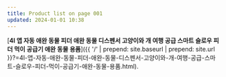 ```yaml
---
title: Product list on page 001
updated: 2024-01-01 10:38
---
```

[**4l 앱 자동 애완 동물 피더 애완 동물 디스펜서 고양이와 개 여행 공급 스마트 슬로우 피더 먹이 공급기 애완 동물 용품**]({{ '/' | prepend: site.baseurl | prepend: site.url }}?=4l-앱-자동-애완-동물-피더-애완-동물-디스펜서-고양이와-개-여행-공급-스마트-슬로우-피더-먹이-공급기-애완-동물-용품.html).
